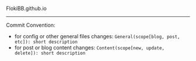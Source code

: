 FlokiBB.github.io

---

Commit Convention:
* for config or other general files changes: `General(scope[blog, post, etc]): short description`
* for post or blog content changes: `Content(scope[new, update, delete]): short description`